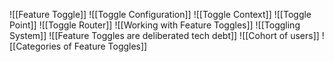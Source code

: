 ![[Feature Toggle]]
![[Toggle Configuration]]
![[Toggle Context]]
![[Toggle Point]]
![[Toggle Router]]
![[Working with Feature Toggles]]
![[Toggling System]]
![[Feature Toggles are deliberated tech debt]]
![[Cohort of users]]
![[Categories of Feature Toggles]]